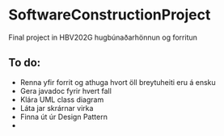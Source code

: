 # SoftwareConstructionProject

Final project in HBV202G hugbúnaðarhönnun og forritun

## To do:

* Renna yfir forrit og athuga hvort öll breytuheiti eru á ensku
* Gera javadoc fyrir hvert fall
* Klára UML class diagram
* Láta jar skrárnar virka
* Finna út úr Design Pattern
* 
